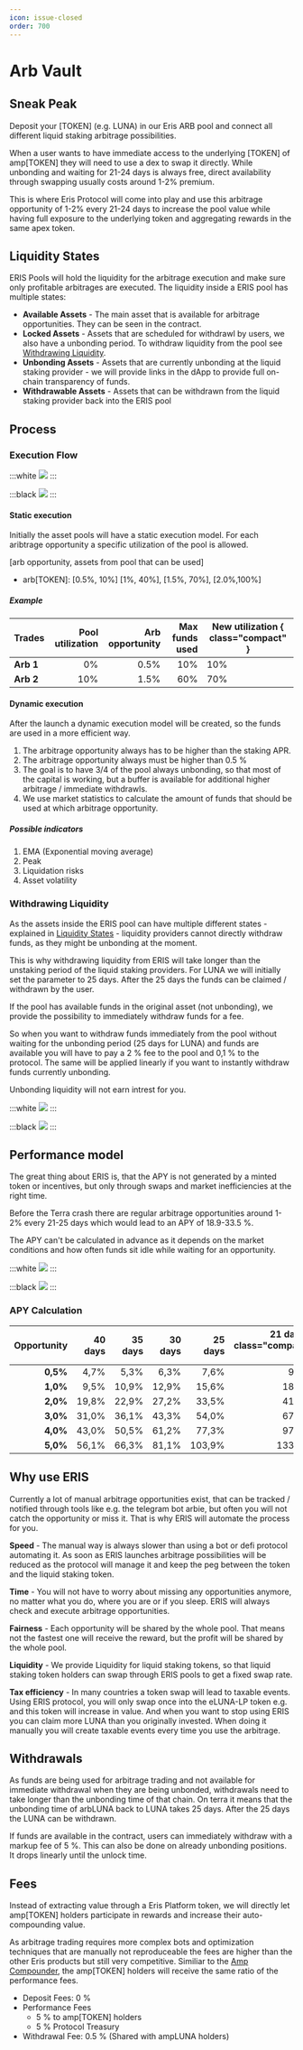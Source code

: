 ```yaml
---
icon: issue-closed
order: 700
---
```


# Arb Vault

## Sneak Peak

Deposit your [TOKEN] (e.g. LUNA) in our Eris ARB pool and connect all different liquid staking arbitrage possibilities.

When a user wants to have immediate access to the underlying [TOKEN] of amp[TOKEN] they will need to use a dex to swap it directly.
While unbonding and waiting for 21-24 days is always free, direct availability through swapping usually costs around 1-2% premium.

This is where Eris Protocol will come into play and use this arbitrage opportunity of 1-2% every 21-24 days to increase the pool value while having full exposure to the underlying token and aggregating rewards in the same apex token.

## Liquidity States

ERIS Pools will hold the liquidity for the arbitrage execution and make sure only profitable arbitrages are executed.
The liquidity inside a ERIS pool has multiple states:

- **Available Assets** - The main asset that is available for arbitrage opportunities. They can be seen in the contract.
- **Locked Assets** - Assets that are scheduled for withdrawl by users, we also have a unbonding period. To withdraw liquidity from the pool see [Withdrawing Liquidity](#withdrawing-liquidity).
- **Unbonding Assets** - Assets that are currently unbonding at the liquid staking provider - we will provide links in the dApp to provide full on-chain transparency of funds.
- **Withdrawable Assets** - Assets that can be withdrawn from the liquid staking provider back into the ERIS pool

## Process

### Execution Flow

:::white
![](2022-09-19-12-49-15.png)
:::

:::black
![](2022-09-19-12-49-39.png)
:::

#### Static execution

Initially the asset pools will have a static execution model. For each aribtrage opportunity a specific utilization of the pool is allowed.

[arb opportunity, assets from pool that can be used]

- arb[TOKEN]: [0.5%, 10%] [1%, 40%], [1.5%, 70%], [2.0%,100%]

##### Example

| Trades    | **Pool utilization** | **Arb opportunity** | **Max funds used** | **New utilization** { class="compact" } |
| :-------- | -------------------: | ------------------: | -----------------: | --------------------------------------- |
| **Arb 1** |                   0% |                0.5% |                10% | 10%                                     |
| **Arb 2** |                  10% |                1.5% |                60% | 70%                                     |

#### Dynamic execution

After the launch a dynamic execution model will be created, so the funds are used in a more efficient way.

1. The arbitrage opportunity always has to be higher than the staking APR.
2. The arbitrage opportunity always must be higher than 0.5 %
3. The goal is to have 3/4 of the pool always unbonding, so that most of the capital is working, but a buffer is available for additional higher arbitrage / immediate withdrawls.
4. We use market statistics to calculate the amount of funds that should be used at which arbitrage opportunity.

##### Possible indicators

1. EMA (Exponential moving average)
2. Peak
3. Liquidation risks
4. Asset volatility

### Withdrawing Liquidity

As the assets inside the ERIS pool can have multiple different states - explained in [Liquidity States](#liquidity-states) - liquidity providers cannot directly withdraw funds, as they might be unbonding at the moment.

This is why withdrawing liquidity from ERIS will take longer than the unstaking period of the liquid staking providers. For LUNA we will initially set the parameter to 25 days. After the 25 days the funds can be claimed / withdrawn by the user.

If the pool has available funds in the original asset (not unbonding), we provide the possibility to immediately withdraw funds for a fee.

So when you want to withdraw funds immediately from the pool without waiting for the unbonding period (25 days for LUNA) and funds are available you will have to pay a 2 % fee to the pool and 0,1 % to the protocol. The same will be applied linearly if you want to instantly withdraw funds currently unbonding.

Unbonding liquidity will not earn intrest for you.

:::white
![](2022-09-19-13-37-42.png)
:::

:::black
![](2022-09-19-13-37-25.png)
:::

## Performance model

The great thing about ERIS is, that the APY is not generated by a minted token or incentives, but only through swaps and market inefficiencies at the right time.

Before the Terra crash there are regular arbitrage opportunities around 1-2% every 21-25 days which would lead to an APY of 18.9-33.5 %.

The APY can't be calculated in advance as it depends on the market conditions and how often funds sit idle while waiting for an opportunity.

:::white
![](2022-09-19-13-33-33.png)
:::

:::black
![](2022-09-19-13-33-55.png)
:::

### APY Calculation

| **Opportunity** | **40 days** | **35 days** | **30 days** | **25 days** | **21 days** { class="compact" } |
| --------------: | ----------: | ----------: | ----------: | ----------: | ------------------------------: |
|        **0,5%** |        4,7% |        5,3% |        6,3% |        7,6% |                            9,1% |
|        **1,0%** |        9,5% |       10,9% |       12,9% |       15,6% |                           18,9% |
|        **2,0%** |       19,8% |       22,9% |       27,2% |       33,5% |                           41,1% |
|        **3,0%** |       31,0% |       36,1% |       43,3% |       54,0% |                           67,2% |
|        **4,0%** |       43,0% |       50,5% |       61,2% |       77,3% |                           97,7% |
|        **5,0%** |       56,1% |       66,3% |       81,1% |      103,9% |                          133,5% |

## Why use ERIS

Currently a lot of manual arbitrage opportunities exist, that can be tracked / notified through tools like e.g. the telegram bot arbie, but often you will not catch the opportunity or miss it. That is why ERIS will automate the process for you.

**Speed** - The manual way is always slower than using a bot or defi protocol automating it. As soon as ERIS launches arbitrage possibilities will be reduced as the protocol will manage it and keep the peg between the token and the liquid staking token.

**Time** - You will not have to worry about missing any opportunities anymore, no matter what you do, where you are or if you sleep. ERIS will always check and execute arbitrage opportunities.

**Fairness** - Each opportunity will be shared by the whole pool. That means not the fastest one will receive the reward, but the profit will be shared by the whole pool.

**Liquidity** - We provide Liquidity for liquid staking tokens, so that liquid staking token holders can swap through ERIS pools to get a fixed swap rate.

**Tax efficiency** - In many countries a token swap will lead to taxable events. Using ERIS protocol, you will only swap once into the eLUNA-LP token e.g. and this token will increase in value. And when you want to stop using ERIS you can claim more LUNA than you originally invested. When doing it manually you will create taxable events every time you use the arbitrage.

## Withdrawals

As funds are being used for arbitrage trading and not available for immediate withdrawal when they are being unbonded, withdrawals need to take longer than the unbonding time of that chain. On terra it means that the unbonding time of arbLUNA back to LUNA takes 25 days. After the 25 days the LUNA can be withdrawn.

If funds are available in the contract, users can immediately withdraw with a markup fee of 5 %. This can also be done on already unbonding positions. It drops linearly until the unlock time.

## Fees

Instead of extracting value through a Eris Platform token, we will directly let amp[TOKEN] holders participate in rewards and increase their auto-compounding value.

As arbitrage trading requires more complex bots and optimization techniques that are manually not reproduceable the fees are higher than the other Eris products but still very competitive. Similiar to the [Amp Compounder](./../amp-compounder/), the amp[TOKEN] holders will receive the same ratio of the performance fees.

- Deposit Fees: 0 %
- Performance Fees
  - 5 % to amp[TOKEN] holders
  - 5 % Protocol Treasury
- Withdrawal Fee: 0.5 % (Shared with ampLUNA holders)
